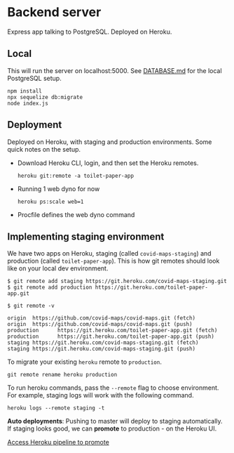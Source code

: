 # Backend server

Express app talking to PostgreSQL. Deployed on Heroku.

## Local

This will run the server on localhost:5000. See [DATABASE.md](DATABASE.md) for the local PostgreSQL setup.

```
npm install
npx sequelize db:migrate
node index.js
```

## Deployment

Deployed on Heroku, with staging and production environments. Some quick notes on the setup.

- Download Heroku CLI, login, and then set the Heroku remotes.
  ```
  heroku git:remote -a toilet-paper-app
  ```

- Running 1 web dyno for now
  ```
  heroku ps:scale web=1
  ```

- Procfile defines the web dyno command

## Implementing staging environment

We have two apps on Heroku, staging (called `covid-maps-staging`) and
production (called `toilet-paper-app`). This is how git remotes should
look like on your local dev environment.

```
$ git remote add staging https://git.heroku.com/covid-maps-staging.git
$ git remote add production https://git.heroku.com/toilet-paper-app.git

$ git remote -v

origin  https://github.com/covid-maps/covid-maps.git (fetch)
origin  https://github.com/covid-maps/covid-maps.git (push)
production      https://git.heroku.com/toilet-paper-app.git (fetch)
production      https://git.heroku.com/toilet-paper-app.git (push)
staging https://git.heroku.com/covid-maps-staging.git (fetch)
staging https://git.heroku.com/covid-maps-staging.git (push)
```

To migrate your existing `heroku` remote to `production`.
```
git remote rename heroku production
```

To run heroku commands, pass the `--remote` flag to choose environment. For
example, staging logs will work with the following command.

```
heroku logs --remote staging -t
```

**Auto deployments**: Pushing to master will deploy to staging automatically.
If staging looks good, we can **promote** to production - on the Heroku UI.

[Access Heroku pipeline to promote](https://dashboard.heroku.com/pipelines/0dd78ad0-f357-4226-b17d-93fc97caba4e)
